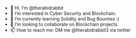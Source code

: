 - 👋 Hi, I’m @therabidrabbit
- 👀 I’m interested in Cyber Security and Blockchain.
- 🌱 I’m currently learning Solidity and Bug Bounties :)
- 💞️ I’m looking to collaborate on Blockchain projects.
- 📫 How to reach me: DM me @therabidrabbit3 via twitter

<!---
therabidrabbit/therabidrabbit is a ✨ special ✨ repository because its `README.md` (this file) appears on your GitHub profile.
You can click the Preview link to take a look at your changes.
--->
